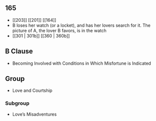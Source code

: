 ## 165
- [[203]] [[201]] [[164]] 
- B loses her watch (or a locket), and has her lovers search for it. The picture of A, the lover B favors, is in the watch
- [[301 | 301b]] [[360 | 360b]] 

## B Clause
- Becoming Involved with Conditions in Which Misfortune is Indicated

## Group
- Love and Courtship

### Subgroup
- Love’s Misadventures

